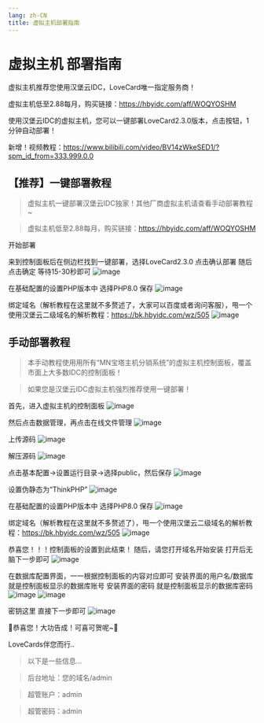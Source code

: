 ```yaml
---
lang: zh-CN
title: 虚拟主机部署指南
---
```

# 虚拟主机 部署指南
虚拟主机推荐您使用汉堡云IDC，LoveCard唯一指定服务商！

虚拟主机低至2.88每月，购买链接：https://hbyidc.com/aff/WOQYOSHM

使用汉堡云IDC的虚拟主机，您可以一键部署LoveCard2.3.0版本，点击按钮，1分钟自动部署！

新增！视频教程：https://www.bilibili.com/video/BV14zWkeSED1/?spm_id_from=333.999.0.0

## 【推荐】一键部署教程
>虚拟主机一键部署汉堡云IDC独家！其他厂商虚拟主机请查看手动部署教程~

>虚拟主机低至2.88每月，购买链接：https://hbyidc.com/aff/WOQYOSHM

开始部署

来到控制面板后在侧边栏找到一键部署，选择LoveCard2.3.0 点击确认部署 随后点击确定 等待15-30秒即可
![image](https://github.com/user-attachments/assets/d5293e7e-f800-4b3f-ad82-d3fe5ebcd0ff)

在基础配置的设置PHP版本中 选择PHP8.0 保存
![image](https://github.com/user-attachments/assets/83e7c780-fb66-4035-bcf9-720bf0fe3159)

绑定域名（解析教程在这里就不多赘述了，大家可以百度或者询问客服），甩一个使用汉堡云二级域名的解析教程：https://bk.hbyidc.com/wz/505
![image](https://github.com/user-attachments/assets/6672117e-ff94-4e2a-b352-af227374d363)

## 手动部署教程
> 本手动教程使用用所有“MN宝塔主机分销系统”的虚拟主机控制面板，覆盖市面上大多数IDC的控制面板！

> 如果您是汉堡云IDC虚拟主机强烈推荐使用一键部署！

首先，进入虚拟主机的控制面板
![image](https://github.com/user-attachments/assets/a1ff0d73-697b-4e3c-aece-970c8c7f01ec)

然后点击数据管理，再点击在线文件管理
![image](https://github.com/user-attachments/assets/55bfba22-d7a2-45ce-870f-0733f289bf5d)

上传源码
![image](https://github.com/user-attachments/assets/243e4c91-0465-420d-9961-ef9517642d1c)

解压源码
![image](https://github.com/user-attachments/assets/a2425de3-60b7-417e-8e1a-6a64fea71166)

点击基本配置→设置运行目录→选择public，然后保存
![image](https://github.com/user-attachments/assets/7224ee50-3de4-4794-87e9-9c8f31529283)

设置伪静态为“ThinkPHP”
![image](https://github.com/user-attachments/assets/34078105-a403-484f-bce9-68771819324c)

在基础配置的设置PHP版本中 选择PHP8.0 保存
![image](https://github.com/user-attachments/assets/83e7c780-fb66-4035-bcf9-720bf0fe3159)

绑定域名（解析教程在这里就不多赘述了），甩一个使用汉堡云二级域名的解析教程：https://bk.hbyidc.com/wz/505
![image](https://github.com/user-attachments/assets/6672117e-ff94-4e2a-b352-af227374d363)

恭喜您！！！控制面板的设置到此结束！
随后，请您打开域名开始安装 打开后无脑下一步即可
![image](https://github.com/user-attachments/assets/94b0513e-7bbf-4c4d-8f80-b48800a3625f)

在数据库配置界面，一一根据控制面板的内容对应即可
安装界面的用户名/数据库 就是控制面板显示的数据库账号
安装界面的密码 就是控制面板显示的数据库密码
![image](https://github.com/user-attachments/assets/9cfa9635-36d3-482a-b895-939cc8a720db)
![image](https://github.com/user-attachments/assets/76546838-014b-4f25-8eea-95b373471118)

密钥这里 直接下一步即可
![image](https://github.com/user-attachments/assets/f2f777d3-52e4-4bb9-ad0b-2b11c8136428)

🎉恭喜您！大功告成！可喜可贺呢~🎉

LoveCards伴您而行..

> 以下是一些信息...

> 后台地址：您的域名/admin

> 超管账户：admin

> 超管密码：admin
